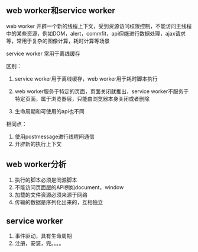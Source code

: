 ## web worker和service worker
web worker 开辟一个新的线程上下文，受到资源访问权限控制，不能访问主线程中的某些资源，例如DOM，alert，commfit，api但能进行数据处理，ajax请求等，常用于复杂的图像计算，耗时计算等场景


service worker 常用于离线缓存


区别：
1. service worker用于离线缓存，web worker用于耗时脚本执行

2. web worker服务于特定的页面，页面关闭就推出，service worker不服务于特定页面，属于浏览器层，只能由浏览器本身关闭或者删除

3. 生命周期和可使用的api也不同

相同点：
1. 使用postmessage进行线程间通信
2. 开辟新的执行上下文


## web worker分析

1. 执行的脚本必须是同源脚本
2. 不能访问页面层的API例如document，window
3. 加载的文件资源必须来源于网络
4. 传输的数据是序列化出来的，互相独立


## service worker
1. 事件驱动，具有生命周期
2. 注册，安装，完。。。。